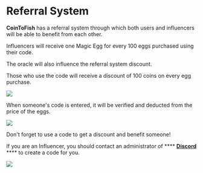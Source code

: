 # Referral System

**CoinToFish** has a referral system through which both users and influencers will be able to benefit from each other.

Influencers will receive one Magic Egg for every 100 eggs purchased using their code.

The oracle will also influence the referral system discount.

Those who use the code will receive a discount of 100 coins on every egg purchase.

![](https://cointofish.gitbook.io/\~/files/v0/b/gitbook-28427.appspot.com/o/assets%2F-MjiuW19Q0Ffw\_8xjwJo%2F-MjjD1hQguDyURPSmblG%2F-MjjD9DvxgEuw0Tq5iMc%2Fimage.png?alt=media\&token=f7342ce0-562f-453a-aeb5-4c1073552038)

When someone's code is entered, it will be verified and deducted from the price of the eggs.

![](https://cointofish.gitbook.io/\~/files/v0/b/gitbook-28427.appspot.com/o/assets%2F-MjiuW19Q0Ffw\_8xjwJo%2F-MjoiW4asP7hnwFYHiF0%2F-Mjoi\_bJJf3-eJOANB6Y%2Fimage.png?alt=media\&token=42549795-d298-4189-8366-8fd2a768f86a)

Don't forget to use a code to get a discount and benefit someone!

If you are an Influencer, you should contact an administrator of **** [**Discord**](https://discord.gg/f2aHJeMg2Q) **** to create a code for you.

![](https://cointofish.gitbook.io/\~/files/v0/b/gitbook-28427.appspot.com/o/assets%2F-MjiuW19Q0Ffw\_8xjwJo%2F-MjjD1hQguDyURPSmblG%2F-MjjDETASbKCkZ6jvH8I%2Fimage.png?alt=media\&token=1e7e6c45-e8fd-43f2-89c2-305acc853685)

